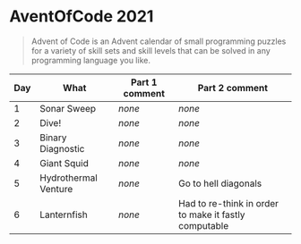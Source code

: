 # AventOfCode 2021

> Advent of Code is an Advent calendar of small programming puzzles for a variety of skill sets and skill levels that can be solved in any programming language you like.

| Day | What | Part 1 comment | Part 2 comment |
|-----|----------------|----------------|----------------|
| 1   | Sonar Sweep | *none* | *none* |
| 2   | Dive! | *none* | *none* |
| 3   | Binary Diagnostic | *none* | *none* |
| 4   | Giant Squid | *none* | *none* |
| 5   | Hydrothermal Venture | *none* | Go to hell diagonals |
| 6   | Lanternfish  | *none* | Had to re-think in order to make it fastly computable |